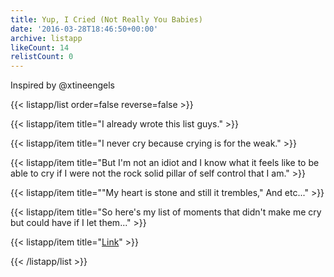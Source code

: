 ```yaml
---
title: Yup, I Cried (Not Really You Babies)
date: '2016-03-28T18:46:50+00:00'
archive: listapp
likeCount: 14
relistCount: 0
---
```


Inspired by @xtineengels

<!--more-->

{{< listapp/list order=false reverse=false >}}

   {{< listapp/item title="I already wrote this list guys." >}}

   {{< listapp/item title="I never cry because crying is for the weak." >}}

   {{< listapp/item title="But I'm not an idiot and I know what it feels like to be able to cry if I were not the rock solid pillar of self control that I am." >}}

   {{< listapp/item title="\"My heart is stone and still it trembles,\" And etc..." >}}

   {{< listapp/item title="So here's my list of moments that didn't make me cry but could have if I let them..." >}}

   {{< listapp/item title="[Link](https://gwcoffey.com/archive/listapp/things-im-embarassed-to-admit-made-me-cry)" >}}

{{< /listapp/list >}}
